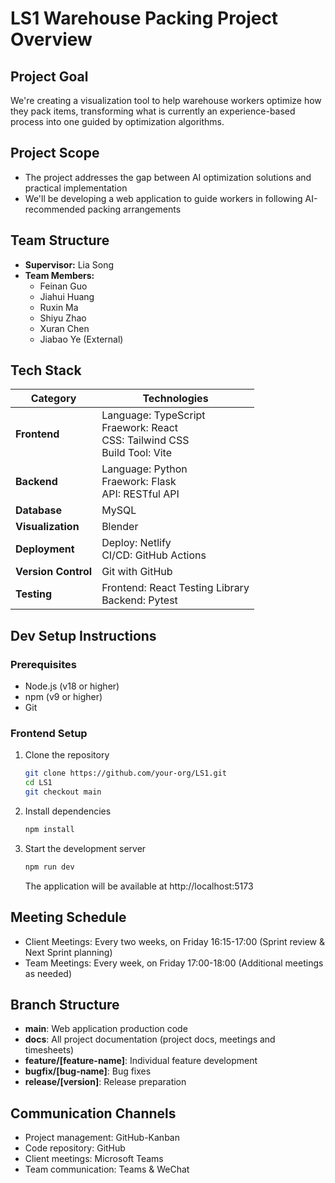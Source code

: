 # LS1 Warehouse Packing Project Overview

## Project Goal
We're creating a visualization tool to help warehouse workers optimize how they pack items, transforming what is currently an experience-based process into one guided by optimization algorithms.

## Project Scope
- The project addresses the gap between AI optimization solutions and practical implementation
- We'll be developing a web application to guide workers in following AI-recommended packing arrangements

## Team Structure
- **Supervisor:** Lia Song
- **Team Members:**
  - Feinan Guo
  - Jiahui Huang
  - Ruxin Ma
  - Shiyu Zhao 
  - Xuran Chen 
  - Jiabao Ye (External)

## Tech Stack

| Category | Technologies |
|----------|--------------|
| **Frontend** | Language: TypeScript<br>Fraework: React<br>CSS: Tailwind CSS<br>Build Tool: Vite|
| **Backend** | Language: Python<br>Fraework: Flask<br>API: RESTful API |
| **Database** | MySQL |
| **Visualization** | Blender |
| **Deployment** | Deploy: Netlify<br>CI/CD: GitHub Actions |
| **Version Control** | Git with GitHub |
| **Testing** | Frontend: React Testing Library <br>Backend: Pytest|


## Dev Setup Instructions

### Prerequisites
- Node.js (v18 or higher)
- npm (v9 or higher)
- Git

### Frontend Setup
1. Clone the repository
   ```bash
   git clone https://github.com/your-org/LS1.git
   cd LS1
   git checkout main
   ```

2. Install dependencies
   ```bash
   npm install
   ```

3. Start the development server
   ```bash
   npm run dev
   ```
   The application will be available at http://localhost:5173


## Meeting Schedule
- Client Meetings: Every two weeks, on Friday 16:15-17:00 (Sprint review & Next Sprint planning) 
- Team Meetings: Every week, on Friday 17:00-18:00 (Additional meetings as needed) 


## Branch Structure
- **main**: Web application production code
- **docs**: All project documentation (project docs, meetings and timesheets)
- **feature/[feature-name]**: Individual feature development
- **bugfix/[bug-name]**: Bug fixes
- **release/[version]**: Release preparation


## Communication Channels
- Project management: GitHub-Kanban
- Code repository: GitHub
- Client meetings: Microsoft Teams
- Team communication: Teams & WeChat
